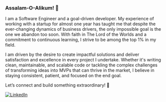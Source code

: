 ### Assalam-O-Alikum! 🙂

I am a Software Engineer and a goal-driven developer. My experience of working with a startup for almost one year has taught me that despite the ever-changing dynamics of business drivers, the only impossible goal is the one we abandon too soon. With faith in The Lord of the Worlds and a commitment to continuous learning, I strive to be among the top 1% in my field.  

I am driven by the desire to create impactful solutions and deliver satisfaction and excellence in every project I undertake. Whether it's writing clean, maintainable, and scalable code or tackling the complex challenges of transforming ideas into MVPs that can thrive in the market, I believe in staying consistent, patient, and focused on the end goal.  

Let’s connect and build something extraordinary! 🤝  

[![LinkedIn](https://img.shields.io/badge/LinkedIn-Profile-blue?logo=linkedin&style=for-the-badge)](https://www.linkedin.com/in/mian-muhammad-waleed-asif-82083a240/)


